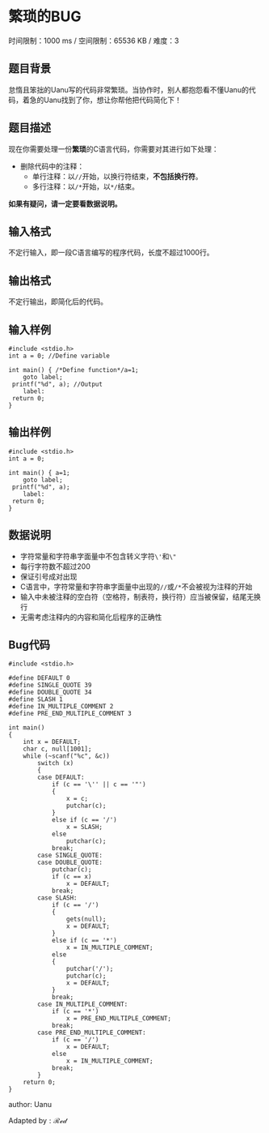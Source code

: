 # 繁琐的BUG

时间限制：1000 ms / 空间限制：65536 KB / 难度：3

## 题目背景

怠惰且笨拙的Uanu写的代码非常繁琐。当协作时，别人都抱怨看不懂Uanu的代码，着急的Uanu找到了你，想让你帮他把代码简化下！

## 题目描述

现在你需要处理一份**繁琐**的C语言代码，你需要对其进行如下处理：

* 删除代码中的注释：
  * 单行注释：以`//`开始，以换行符结束，**不包括换行符**。
  * 多行注释：以`/*`开始，以`*/`结束。

**如果有疑问，请一定要看数据说明。**

## 输入格式

不定行输入，即一段C语言编写的程序代码，长度不超过1000行。

## 输出格式

不定行输出，即简化后的代码。

## 输入样例

    #include <stdio.h>
    int a = 0; //Define variable

    int main() { /*Define function*/a=1;
        goto label;
     printf("%d", a); //Output
        label:
     return 0;
    }

## 输出样例

    #include <stdio.h>
    int a = 0;

    int main() { a=1;
        goto label;
     printf("%d", a);
        label:
     return 0;
    }

## 数据说明

* 字符常量和字符串字面量中不包含转义字符`\'`和`\"`
* 每行字符数不超过200
* 保证引号成对出现
* C语言中，字符常量和字符串字面量中出现的`//`或`/*`不会被视为注释的开始
* 输入中未被注释的空白符（空格符，制表符，换行符）应当被保留，结尾无换行
* 无需考虑注释内的内容和简化后程序的正确性

## Bug代码

    #include <stdio.h>

    #define DEFAULT 0
    #define SINGLE_QUOTE 39
    #define DOUBLE_QUOTE 34
    #define SLASH 1
    #define IN_MULTIPLE_COMMENT 2
    #define PRE_END_MULTIPLE_COMMENT 3

    int main()
    {
        int x = DEFAULT;
        char c, null[1001];
        while (~scanf("%c", &c))
            switch (x)
            {
            case DEFAULT:
                if (c == '\'' || c == '"')
                {
                    x = c;
                    putchar(c);
                }
                else if (c == '/')
                    x = SLASH;
                else
                    putchar(c);
                break;
            case SINGLE_QUOTE:
            case DOUBLE_QUOTE:
                putchar(c);
                if (c == x)
                    x = DEFAULT;
                break;
            case SLASH:
                if (c == '/')
                {
                    gets(null);
                    x = DEFAULT;
                }
                else if (c == '*')
                    x = IN_MULTIPLE_COMMENT;
                else
                {
                    putchar('/');
                    putchar(c);
                    x = DEFAULT;
                }
                break;
            case IN_MULTIPLE_COMMENT:
                if (c == '*')
                    x = PRE_END_MULTIPLE_COMMENT;
                break;
            case PRE_END_MULTIPLE_COMMENT:
                if (c == '/')
                    x = DEFAULT;
                else
                    x = IN_MULTIPLE_COMMENT;
                break;
            }
        return 0;
    }

author: Uanu

$\text{Adapted by}:\mathcal{Red}$
